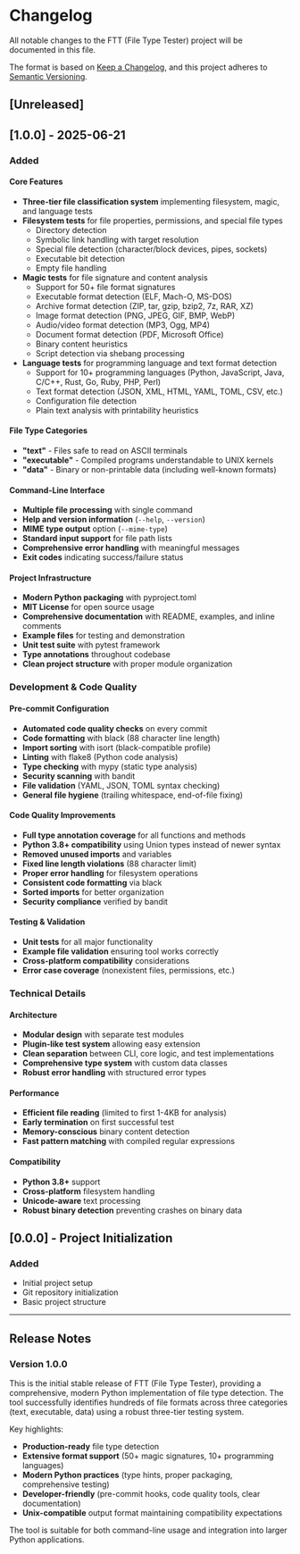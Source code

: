 # Changelog

All notable changes to the FTT (File Type Tester) project will be documented in this file.

The format is based on [Keep a Changelog](https://keepachangelog.com/en/1.0.0/),
and this project adheres to [Semantic Versioning](https://semver.org/spec/v2.0.0.html).

## [Unreleased]

## [1.0.0] - 2025-06-21

### Added

#### Core Features
- **Three-tier file classification system** implementing filesystem, magic, and language tests
- **Filesystem tests** for file properties, permissions, and special file types
  - Directory detection
  - Symbolic link handling with target resolution
  - Special file detection (character/block devices, pipes, sockets)
  - Executable bit detection
  - Empty file handling
- **Magic tests** for file signature and content analysis
  - Support for 50+ file format signatures
  - Executable format detection (ELF, Mach-O, MS-DOS)
  - Archive format detection (ZIP, tar, gzip, bzip2, 7z, RAR, XZ)
  - Image format detection (PNG, JPEG, GIF, BMP, WebP)
  - Audio/video format detection (MP3, Ogg, MP4)
  - Document format detection (PDF, Microsoft Office)
  - Binary content heuristics
  - Script detection via shebang processing
- **Language tests** for programming language and text format detection
  - Support for 10+ programming languages (Python, JavaScript, Java, C/C++, Rust, Go, Ruby, PHP, Perl)
  - Text format detection (JSON, XML, HTML, YAML, TOML, CSV, etc.)
  - Configuration file detection
  - Plain text analysis with printability heuristics

#### File Type Categories
- **"text"** - Files safe to read on ASCII terminals
- **"executable"** - Compiled programs understandable to UNIX kernels
- **"data"** - Binary or non-printable data (including well-known formats)

#### Command-Line Interface
- **Multiple file processing** with single command
- **Help and version information** (`--help`, `--version`)
- **MIME type output** option (`--mime-type`)
- **Standard input support** for file path lists
- **Comprehensive error handling** with meaningful messages
- **Exit codes** indicating success/failure status

#### Project Infrastructure
- **Modern Python packaging** with pyproject.toml
- **MIT License** for open source usage
- **Comprehensive documentation** with README, examples, and inline comments
- **Example files** for testing and demonstration
- **Unit test suite** with pytest framework
- **Type annotations** throughout codebase
- **Clean project structure** with proper module organization

### Development & Code Quality

#### Pre-commit Configuration
- **Automated code quality checks** on every commit
- **Code formatting** with black (88 character line length)
- **Import sorting** with isort (black-compatible profile)
- **Linting** with flake8 (Python code analysis)
- **Type checking** with mypy (static type analysis)
- **Security scanning** with bandit
- **File validation** (YAML, JSON, TOML syntax checking)
- **General file hygiene** (trailing whitespace, end-of-file fixing)

#### Code Quality Improvements
- **Full type annotation coverage** for all functions and methods
- **Python 3.8+ compatibility** using Union types instead of newer syntax
- **Removed unused imports** and variables
- **Fixed line length violations** (88 character limit)
- **Proper error handling** for filesystem operations
- **Consistent code formatting** via black
- **Sorted imports** for better organization
- **Security compliance** verified by bandit

#### Testing & Validation
- **Unit tests** for all major functionality
- **Example file validation** ensuring tool works correctly
- **Cross-platform compatibility** considerations
- **Error case coverage** (nonexistent files, permissions, etc.)

### Technical Details

#### Architecture
- **Modular design** with separate test modules
- **Plugin-like test system** allowing easy extension
- **Clean separation** between CLI, core logic, and test implementations
- **Comprehensive type system** with custom data classes
- **Robust error handling** with structured error types

#### Performance
- **Efficient file reading** (limited to first 1-4KB for analysis)
- **Early termination** on first successful test
- **Memory-conscious** binary content detection
- **Fast pattern matching** with compiled regular expressions

#### Compatibility
- **Python 3.8+** support
- **Cross-platform** filesystem handling
- **Unicode-aware** text processing
- **Robust binary detection** preventing crashes on binary data

## [0.0.0] - Project Initialization

### Added
- Initial project setup
- Git repository initialization
- Basic project structure

---

## Release Notes

### Version 1.0.0
This is the initial stable release of FTT (File Type Tester), providing a comprehensive, modern Python implementation of file type detection. The tool successfully identifies hundreds of file formats across three categories (text, executable, data) using a robust three-tier testing system.

Key highlights:
- **Production-ready** file type detection
- **Extensive format support** (50+ magic signatures, 10+ programming languages)
- **Modern Python practices** (type hints, proper packaging, comprehensive testing)
- **Developer-friendly** (pre-commit hooks, code quality tools, clear documentation)
- **Unix-compatible** output format maintaining compatibility expectations

The tool is suitable for both command-line usage and integration into larger Python applications.
